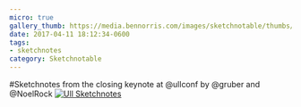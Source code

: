 ```yaml
---
micro: true
gallery_thumb: https://media.bennorris.com/images/sketchnotable/thumbs/ull-2017-sketchnotes-21.jpg
date: 2017-04-11 18:12:34-0600
tags:
- sketchnotes
category: Sketchnotable
---
```


#Sketchnotes from the closing keynote at @ullconf by @gruber and @NoelRock [![Ull Sketchnotes](https://media.bennorris.com/images/sketchnotable/ull-2017/ull-2017-sketchnotes-21.jpg)](https://media.bennorris.com/images/sketchnotable/ull-2017/ull-2017-sketchnotes-21.jpg)